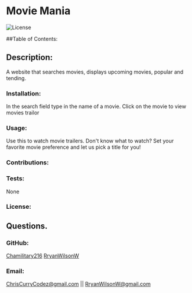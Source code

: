 # Movie Mania

  ![License](https://img.shields.io/static/v1?label=License&message=none&color=green)


  ##Table of Contents:
  
    
  ## Description:
  A website that searches movies, displays upcoming movies, popular and tending.

  ### Installation:
  In the search field type in the name of a movie.  Click on the movie to view movies trailor


  ### Usage:
  Use this to watch movie trailers.  Don't know what to watch? Set your favorite movie preference and let us pick a title for you!

  ### Contributions:
  

  ### Tests:
  None

  ### License:

  
  ## Questions.
  ### GitHub:
  [Chamilitary216](https://github.com/Chamilitary216) [RryanWilsonW](https://github.com/RryanWilsonW)
  
  ### Email:
  ChrisCurryCodez@gmail.com || RryanWilsonW@gmail.com
